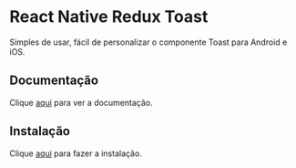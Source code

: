 # React Native Redux Toast

Simples de usar, fácil de personalizar o componente Toast para Android e iOS.

## Documentação

Clique [aqui](https://github.com/Wolox/react-native-redux-toast) para ver a documentação.

## Instalação

Clique [aqui](https://www.npmjs.com/package/react-native-redux-toast) para fazer a instalação.